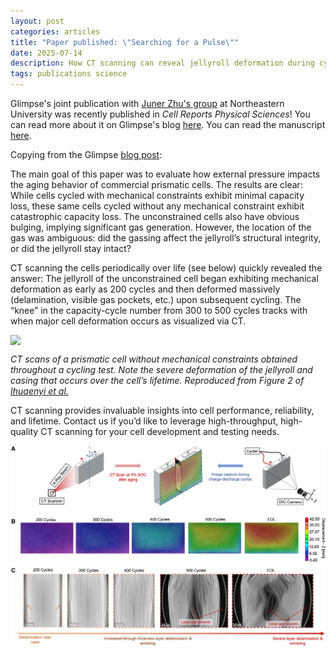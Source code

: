 ```yaml
---
layout: post
categories: articles
title: "Paper published: \"Searching for a Pulse\""
date: 2025-07-14
description: How CT scanning can reveal jellyroll deformation during cycling
tags: publications science
---
```


Glimpse's joint publication with [Juner Zhu's group](https://www.zhujuner.com) at Northeastern University was recently published in *Cell Reports Physical Sciences*!
You can read more about it on Glimpse's blog [here](https://glimp.se/blog/aged-prismatic-cell-publication). 
You can read the manuscript [here](https://doi.org/10.1016/j.xcrp.2025.102685).

Copying from the Glimpse [blog post](https://glimp.se/blog/aged-prismatic-cell-publication):

The main goal of this paper was to evaluate how external pressure impacts the aging behavior of commercial prismatic cells. The results are clear: While cells cycled with mechanical constraints exhibit minimal capacity loss, these same cells cycled without any mechanical constraint exhibit catastrophic capacity loss. The unconstrained cells also have obvious bulging, implying significant gas generation. However, the location of the gas was ambiguous: did the gassing affect the jellyroll’s structural integrity, or did the jellyroll stay intact?

CT scanning the cells periodically over life (see below) quickly revealed the answer: The jellyroll of the unconstrained cell began exhibiting mechanical deformation as early as 200 cycles and then deformed massively (delamination, visible gas pockets, etc.) upon subsequent cycling. The “knee” in the capacity-cycle number from 300 to 500 cycles tracks with when major cell deformation occurs as visualized via CT.

<p>
<img src="/img/img/aged_prismatic_cells_paper_fig2.jpg" style="display:block; margin-left: auto; margin-right: auto;">
</p>

*CT scans of a prismatic cell without mechanical constraints obtained throughout a cycling test. Note the severe deformation of the jellyroll and casing that occurs over the cell’s lifetime. Reproduced from Figure 2 of [Ihuaenyi et al.](https://doi.org/10.1016/j.xcrp.2025.102685)*

CT scanning provides invaluable insights into cell performance, reliability, and lifetime. Contact us if you’d like to leverage high-throughput, high-quality CT scanning for your cell development and testing needs.

<p>
<img src="/img/aged_prismatic_cells_paper_graphical_abstract.jpg" style="display:block; margin-left: auto; margin-right: auto;">
</p>
